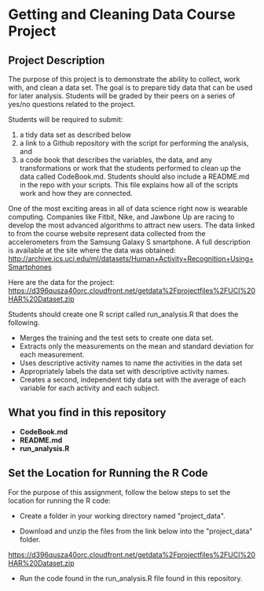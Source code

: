 Getting and Cleaning Data Course Project
========================================


## Project Description
The purpose of this project is to demonstrate the ability to collect, work with, and clean a data set.
The goal is to prepare tidy data that can be used for later analysis. Students will be graded by their peers
on a series of yes/no questions related to the project.

Students will be required to submit:

1. a tidy data set as described below
2. a link to a Github repository with the script for performing the analysis, and
3. a code book that describes the variables, the data, and any transformations or
   work that the students performed to clean up the data called CodeBook.md. Students
   should also include a README.md in the repo with your scripts. This file explains 
   how all of the scripts work and how they are connected. 

One of the most exciting areas in all of data science right now is wearable computing.
Companies like Fitbit, Nike, and Jawbone Up are racing to develop the most advanced
algorithms to attract new users. The data linked to from the course website represent
data collected from the accelerometers from the Samsung Galaxy S smartphone.
A full description is available at the site where the data was obtained:
http://archive.ics.uci.edu/ml/datasets/Human+Activity+Recognition+Using+Smartphones

Here are the data for the project: https://d396qusza40orc.cloudfront.net/getdata%2Fprojectfiles%2FUCI%20HAR%20Dataset.zip

Students should create one R script called run_analysis.R that does the following.

* Merges the training and the test sets to create one data set.
* Extracts only the measurements on the mean and standard deviation for each measurement. 
* Uses descriptive activity names to name the activities in the data set
* Appropriately labels the data set with descriptive activity names. 
* Creates a second, independent tidy data set with the average of each variable for each activity and each subject. 

## What you find in this repository

* __CodeBook.md__
* __README.md__
* __run_analysis.R__

## Set the Location for Running the R Code

For the purpose of this assignment, follow the below steps to set the location for running the R code:

* Create a folder in your working directory named "project_data".

* Download and unzip the files from the link below into the "project_data" folder.

 https://d396qusza40orc.cloudfront.net/getdata%2Fprojectfiles%2FUCI%20HAR%20Dataset.zip

* Run the code found in the run_analysis.R file found in this repository.
